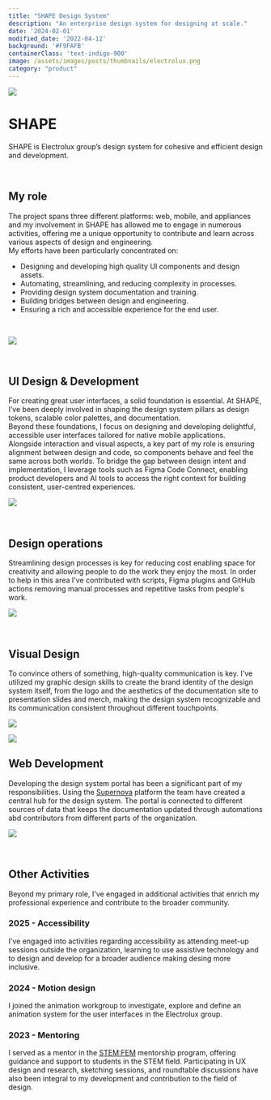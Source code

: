 ```yaml
---
title: "SHAPE Design System"
description: "An enterprise design system for designing at scale."
date: '2024-02-01'
modified_date: '2022-04-12'
background: '#F9FAFB'
containerClass: 'text-indigo-900'
image: /assets/images/posts/thumbnails/electrolux.png
category: "product"
---
```


![](/assets/images/posts/electrolux/005.png)

# SHAPE

SHAPE is Electrolux group’s design system for cohesive and efficient design and development.

<br/>

## My role
The project spans three different platforms: web, mobile, and appliances and my involvement in SHAPE has allowed me to engage in numerous activities, offering me a unique opportunity to contribute and learn across various aspects of design and engineering.
<br/>
My efforts have been particularly concentrated on: 

- Designing and developing high quality UI components and design assets.
- Automating, streamlining, and reducing complexity in processes.
- Providing design system documentation and training.
- Building bridges between design and engineering. 
- Ensuring a rich and accessible experience for the end user.

<br/>

![](/assets/images/posts/electrolux/004.png)

<br/>

## UI Design & Development

For creating great user interfaces, a solid foundation is essential. At SHAPE, I’ve been deeply involved in shaping the design system pillars as design tokens, scalable color palettes, and documentation.
<br/>
Beyond these foundations, I focus on designing and developing delightful, accessible user interfaces tailored for native mobile applications.
<br/>
Alongside interaction and visual aspects, a key part of my role is ensuring alignment between design and code, so components behave and feel the same across both worlds. To bridge the gap between design intent and implementation, I leverage tools such as Figma Code Connect, enabling product developers and AI tools to access the right context for building consistent, user-centred experiences.
<br/>

![](/assets/images/posts/electrolux/010.png)

<br/>

## Design operations

Streamlining design processes is key for reducing cost enabling space for creativity and allowing people to do the work they enjoy the most. In order to help in this area I've contributed with scripts, Figma plugins and GitHub actions removing manual processes and repetitive tasks from people's work.
 



![](/assets/images/posts/electrolux/006.png)

<br/>

## Visual Design

To convince others of something, high-quality communication is key. I've utilized my graphic design skills to create the brand identity of the design system itself, from the logo and the aesthetics of the documentation site to presentation slides and merch, making the design system recognizable and its communication consistent throughout different touchpoints.

![](/assets/images/posts/electrolux/007.png)

![](/assets/images/posts/electrolux/008.png)


## Web Development

Developing the design system portal has been a significant part of my responsibilities. Using the [Supernova](https://www.supernova.io/) platform the team have created a central hub for the design system. The portal is connected to different sources of data that keeps the documentation updated through automations abd contributors from different parts of the organization.

![](/assets/images/posts/electrolux/002.png)

<br />

## Other Activities
Beyond my primary role, I've engaged in additional activities that enrich my professional experience and contribute to the broader community.

### 2025 - Accessibility
I've engaged into activities regarding accessibility as attending meet-up sessions outside the organization, learning to use assistive technology and to design and develop for a broader audience making desing more inclusive.

### 2024 - Motion design
I joined the animation workgroup to investigate, explore and define an animation system for the user interfaces in the Electrolux group.

### 2023 - Mentoring
I served as a mentor in the [STEM:FEM](https://www.electroluxgroup.com/en/electrolux-group-launches-stemfem-and-donates-100-mentorship-hours-to-stem-students-35035/) mentorship program, offering guidance and support to students in the STEM field. Participating in UX design and research, sketching sessions, and roundtable discussions have also been integral to my development and contribution to the field of design.
